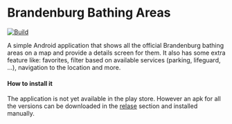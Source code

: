 # Brandenburg Bathing Areas

[![Build](https://github.com/Zlate87/brandenburg-bathing-areas/actions/workflows/build.yml/badge.svg)](https://github.com/Zlate87/brandenburg-bathing-areas/actions/workflows/build.yml)

A simple Android application that shows all the official Brandenburg bathing areas on a map and provide a details screen for them. It also has some extra feature like: favorites, filter based on available services (parking, lifeguard, …), navigation to the location and more.

#### How to install it
The application is not yet available in the play store. However an apk for all the versions can be downloaded in the [relase](../../releases) section and installed manually.
